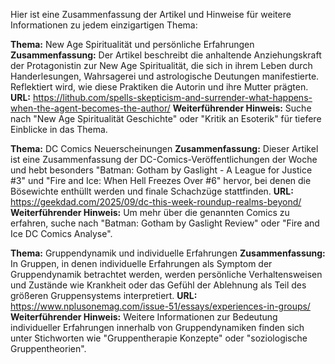 Hier ist eine Zusammenfassung der Artikel und Hinweise für weitere Informationen zu jedem einzigartigen Thema:

**Thema:** New Age Spiritualität und persönliche Erfahrungen
**Zusammenfassung:** Der Artikel beschreibt die anhaltende Anziehungskraft der Protagonistin zur New Age Spiritualität, die sich in ihrem Leben durch Handerlesungen, Wahrsagerei und astrologische Deutungen manifestierte. Reflektiert wird, wie diese Praktiken die Autorin und ihre Mutter prägten.
**URL:** https://lithub.com/spells-skepticism-and-surrender-what-happens-when-the-agent-becomes-the-author/
**Weiterführender Hinweis:** Suche nach "New Age Spiritualität Geschichte" oder "Kritik an Esoterik" für tiefere Einblicke in das Thema.

**Thema:** DC Comics Neuerscheinungen
**Zusammenfassung:** Dieser Artikel ist eine Zusammenfassung der DC-Comics-Veröffentlichungen der Woche und hebt besonders "Batman: Gotham by Gaslight - A League for Justice #3" und "Fire and Ice: When Hell Freezes Over #6" hervor, bei denen die Bösewichte enthüllt werden und finale Schachzüge stattfinden.
**URL:** https://geekdad.com/2025/09/dc-this-week-roundup-realms-beyond/
**Weiterführender Hinweis:** Um mehr über die genannten Comics zu erfahren, suche nach "Batman: Gotham by Gaslight Review" oder "Fire and Ice DC Comics Analyse".

**Thema:** Gruppendynamik und individuelle Erfahrungen
**Zusammenfassung:** In Gruppen, in denen individuelle Erfahrungen als Symptom der Gruppendynamik betrachtet werden, werden persönliche Verhaltensweisen und Zustände wie Krankheit oder das Gefühl der Ablehnung als Teil des größeren Gruppensystems interpretiert.
**URL:** https://www.nplusonemag.com/issue-51/essays/experiences-in-groups/
**Weiterführender Hinweis:** Weitere Informationen zur Bedeutung individueller Erfahrungen innerhalb von Gruppendynamiken finden sich unter Stichworten wie "Gruppentherapie Konzepte" oder "soziologische Gruppentheorien".